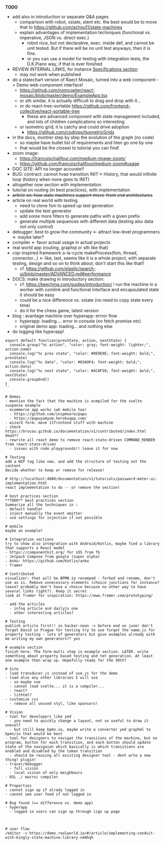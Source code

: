 **TODO**
- add also in introduction or separate Q&A pages
  - comparison with robot, xstate, stent etc. the best would be to move that to https://github.com/achou11/state-machines
  - explain advantages of implementation techniques (functional vs. imperative, JSON vs. direct exec.)
    - robot nice, but not declarative, exec. inside def, and cannot be unit tested. But if there will be no unit test anyways, then it is fine.
    - or you can use  a model for testing with integration tests, the D.K.Piano way, if that is ever finished 
- REVIEW INTERNAL LINKS, for instance [Specifications section](/real-world.html#Specifications)
  - may not work when published
- do a statechart version of Raect Mosaic, turned into a web component -> Demo web component interface!
  - https://github.com/nomcopter/react-mosaic/blob/master/demo/ExampleApp.tsx
  - or sth similar, it is actually difficult to drag and drop with it...
  - or do react-tree-sortable https://github.com/frontend-collective/react-sortable-tree
    - these are advanced component with state management included, and lots of children complications so interesting
  - or isometric grid, it is catchy and could drive adoption
    - https://github.com/codrops/IsometricGrids
- in the docs, montrer step by step the evolution of the graph (no code)
  - so maybe have bullet list of requirements and hten go one by one
  - that would be the closest to tutorial you can find!
- zoom image:
  - https://francoischalifour.com/medium-image-zoom/
  - https://github.com/francoischalifour/medium-zoom#usage
- DOC SITE: API no longer accurate!!
- BUG: contract: cannot hvae transition INIT-> History, that would infinite loop (history when none goes to INIT) 
- altogether now section with implementation
- tutorial on routing (in best practices), with implementation
- ~~article on: how state machines support micro-front end architectures~~
- article on real world with testing
  - need to clone fsm to speed up test generation
  - update the test generator
  - add some more filters to generate paths with a given prefix
  - generate multiple sequences with different data (testing also data not only control)
- debugger: best to grow the community <- attract low-level programmers <- maybe later?
- compiler <- favor actual usage in actual projects
- real world app (routing, graphql or sth like that)
- csp-inspired framework a-la-cycle makeProcess(fsm, thread, connector...) <- like, last, seems like it is a whole project, with separate testing, design and so on to think about, don't start this like that!!
  - cf. https://github.com/elastic/search-ui/blob/master/ADVANCED.md#performance
- DOCS: make drawing in introductory section:
  - cf. https://keechma.com/guides/introduction/
! run the machine in a worker with comlink and functional interface and encapsulated state it should be easy
  - could be a nice difference vs. xstate (no need to copy state every time)
  - do it for the chess game, latest version
- blog : avantage machine over hyperapp: errror flow
  - hyperapp: loading.... error in console (no fetch promise etc)
  - original demo app: loading... and nothing else
- do logging like hyperapp!
````
export default function(prevState, action, nextState) {
  console.group("%c action", "color: gray; font-weight: lighter;", action.name)
  console.log("%c prev state", "color: #9E9E9E; font-weight: bold;", prevState)
  console.log("%c data", "color: #03A9F4; font-weight: bold;", action.data)
  console.log("%c next state", "color: #4CAF50; font-weight: bold;", nextState)
  console.groupEnd()
}
``

# Demos
- mention the fact that the machine is ocmpiled for the svelte suspense example
- ecommerce app works iwh mobile too!
  - https://github.com/inspmoore/papu
  - https://papuyumyum.herokuapp.com/
- wizard form: move itfrontend stuff with machine
- check https://brucou.github.io/documentation/v1/contributed/index.html dead??
- rewrite all react demo to remove react-state-driven COMMAND_RENDER from react-state-driven
  - issues with code playgrounds!! leave it for now 
  
# Testing
add a WIP tag like new. and add the structure of testing not the content
decide whether to keep or remove for release!

# http://localhost:4000/documentation/v1/tutorials/password-meter-ui-implementation.html
react implementation to do -- or remove the section!

# best practices section
**TODO** best practices section
Summarize all the techniques in :
- default handler
- inject manually the event emitter
- use settings for injection if not possible

# mobile
maybe an example?

# Integration sections
try to show also integration with Android/Kotlin, maybe find a library that supports a React model 
- https://componentkit.org/ for iOS from fb
- Jetpack Compose from google (super alpha)
- Anko: https://github.com/Kotlin/anko
- framer

# Contributed
visualizer: that will be BPMN.io revamped - forked and rename, don't use as is. Remove unnecessary elements (choice junctions for instance? leave? probably don't have a choice becuase no other way to have several links right?). Keep it secret
look at framer for inspiration: https://www.framer.com/prototyping/

- add the articles
  - infoq article and dailyjs one
  - other interesting articles?

# Testing
publish article first!! in hacker-noon -> before end on june! don't forget David in Prague for testing try to use forgot the name.js for property tasting - lots of generators but give examples already with me writing my own generators?? yes 

# example section
finish here. The form multi step in example section. LATER. write something about property based testing and tet generation. At least one example then wrap up. Hopefully ready for the 30th?

# Site
- load transducer.js instead of vue.js for the demo
- load also any other libraries I will use
  - so maybe vue
  - cannot load svelte... it is a compiler...
  - react?
  - lithtml?
- customize css
  - remove all unused styl, like sponsors!

# Vision
- tool for developers like yed
  - you need to quickly change a layout, not so useful to draw it oneself
  - but still keep bpmn.io, maybe write a converter yed graphml to bpmn/io that would be best
- tool for designers to navigat the transiions of the machine, but no program, button for each transition, and each button should update state of the navigaion which basically is which transitions are enabled and disabled by the taken transition
  - should be reusing all existing designer tool - dont wrte a new thing! plugin!
- tracer/debugger
  - full vision
  - local vision of only meighbours
- DSL ./ macro/ compiler

# Properties
- cannot sign up if alrady logged in
- cannot see user feed if not logged in

# Bug found (== difference vs. demo app)
- hyperapp
  - logged in users can sign up through iign up page



# user flow
/editor -> https://demo.realworld.io/#/article/implementing-conduit-with-kingly-state-machine-library-n4mhqh
